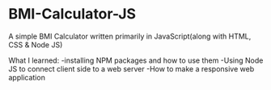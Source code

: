 # BMI-Calculator-JS
A simple BMI Calculator written primarily in JavaScript(along with HTML, CSS &amp; Node JS)

What I learned: 
-installing NPM packages and how to use them
-Using Node JS to connect client side to a web server
-How to make a responsive web application
